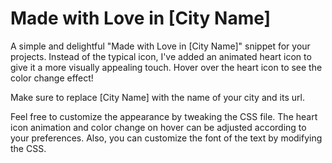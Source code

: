 # Made with Love in [City Name]

A simple and delightful "Made with Love in [City Name]" snippet for your projects. Instead of the typical icon, I've added an animated heart icon to give it a more visually appealing touch. Hover over the heart icon to see the color change effect!

Make sure to replace [City Name] with the name of your city and its url.

Feel free to customize the appearance by tweaking the CSS file. The heart icon animation and color change on hover can be adjusted according to your preferences. Also, you can customize the font of the text by modifying the CSS.
